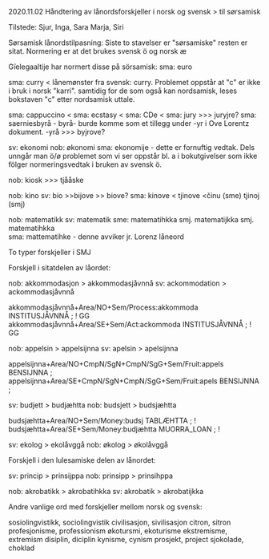 2020.11.02 Håndtering av lånordsforskjeller i norsk og svensk > til sørsamisk

Tilstede: Sjur, Inga, Sara Marja, Siri

Sørsamisk lånordstilpasning: Siste to stavelser er "sørsamiske" resten er sitat.
Normering er at det brukes svensk ö og norsk æ

 

 
Gïelegaaltije har normert disse på sörsamisk: 
sma: euro

sma: curry < lånemønster fra svensk: curry. Problemet oppstår at "c" er ikke i bruk i norsk "karri". samtidig for de som også kan nordsamisk, leses bokstaven "c" etter nordsamisk uttale. 

sma: cappuccino <
sma: ecstasy < 
sma: CDe < 
sma: jury >>> juryjre? 
sma: saerniesbyrå - byrå- burde komme som et tillegg under -yr i Ove Lorentz dokument. -yrå >>> byjrove? 

sv:  ekonomi
nob: økonomi
sma: ekonomije - dette er fornuftig vedtak. Dels unngår man ö/ø problemet som vi ser oppstår bl. a i bokutgivelser som ikke fölger normeringsvedtak i bruken av svensk ö. 

nob: kiosk >>> tjååske

nob: kino
sv:  bio >>bijove >> biove?
sma: kinove < tjinove <činu (sme) tjinoj (smj)

nob: matematikk
sv:  matematik
sme: matematihkka
smj. matematijkka
smj. matematihkka  
sma: mattematihke - denne avviker jr. Lorenz låneord

To typer forskjeller i SMJ

Forskjell i sitatdelen av låordet:

nob: akkommodasjon > akkommodasjåvnnå
sv:  ackommodation > ackommodasjåvnnå

akkommodasjåvnnå+Area/NO+Sem/Process:akkommoda INSTITUSJÅVNNÅ ; ! GG
akkommodasjåvnnå+Area/SE+Sem/Act:ackommoda INSTITUSJÅVNNÅ ; ! GG

nob: appelsin > appelsijnna
sv:  apelsin > apelsijnna

appelsijnna+Area/NO+CmpN/SgN+CmpN/SgG+Sem/Fruit:appels BENSIJNNA ;
appelsijnna+Area/SE+CmpN/SgN+CmpN/SgG+Sem/Fruit:apels BENSIJNNA ;

sv:  budjett > budjæhtta
nob: budsjett > budsjæhtta

budsjæhtta+Area/NO+Sem/Money:budsj TABLÆHTTA ; ! 
budsjæhtta+Area/SE+Sem/Money:budjæhtta MUORRA_LOAN ; !

sv:  ekolog > ekolåvggå
nob: økolog > økolåvggå

Forskjell i den lulesamiske delen av lånordet:

sv:  princip > prinsijppa
nob: prinsipp > prinsihppa

nob: akrobatikk > akrobatihkka
sv:  akrobatik > akrobatijkka

Andre vanlige ord med forskjeller mellom norsk og svensk:

sosiolingvistikk, sociolingvistik
civilisasjon, sivilisasjon
citron, sitron
profesjonisme, professionism
økotursmi, ekoturisme
ekstremisme, extremism
disiplin, diciplin
kynisme, cynism
prosjekt, project
sjokolade, choklad
